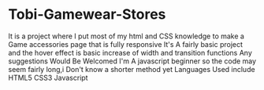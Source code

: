 # Tobi-Gamewear-Stores
It is a project where I put most of my html and CSS knowledge to make a Game accessories page that is fully responsive
It's A fairly basic project and the hover effect is basic increase of width and transition functions
Any suggestions Would Be Welcomed
I'm A javascript beginner so the code may seem fairly long,i Don't know a shorter method yet
Languages Used include
HTML5
CSS3
Javascript
